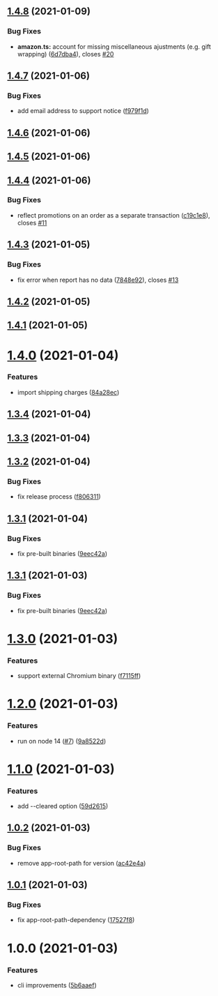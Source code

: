 ## [1.4.8](https://github.com/starsprung/amazon-ynab-sync/compare/v1.4.7...v1.4.8) (2021-01-09)


### Bug Fixes

* **amazon.ts:** account for missing miscellaneous ajustments (e.g. gift wrapping) ([6d7dba4](https://github.com/starsprung/amazon-ynab-sync/commit/6d7dba4bc0f705ed209a8ae833e3b1f56dfa320e)), closes [#20](https://github.com/starsprung/amazon-ynab-sync/issues/20)

## [1.4.7](https://github.com/starsprung/amazon-ynab-sync/compare/v1.4.6...v1.4.7) (2021-01-06)


### Bug Fixes

* add email address to support notice ([f979f1d](https://github.com/starsprung/amazon-ynab-sync/commit/f979f1d8382117c134294a4885988d2051dc0246))

## [1.4.6](https://github.com/starsprung/amazon-ynab-sync/compare/v1.4.5...v1.4.6) (2021-01-06)

## [1.4.5](https://github.com/starsprung/amazon-ynab-sync/compare/v1.4.4...v1.4.5) (2021-01-06)

## [1.4.4](https://github.com/starsprung/amazon-ynab-sync/compare/v1.4.3...v1.4.4) (2021-01-06)


### Bug Fixes

* reflect promotions on an order as a separate transaction ([c19c1e8](https://github.com/starsprung/amazon-ynab-sync/commit/c19c1e8c848e785c4c832b09237e57417ff5bc9f)), closes [#11](https://github.com/starsprung/amazon-ynab-sync/issues/11)

## [1.4.3](https://github.com/starsprung/amazon-ynab-sync/compare/v1.4.2...v1.4.3) (2021-01-05)


### Bug Fixes

* fix error when report has no data ([7848e92](https://github.com/starsprung/amazon-ynab-sync/commit/7848e927a625151161d745aa5207ffb746ffb33d)), closes [#13](https://github.com/starsprung/amazon-ynab-sync/issues/13)

## [1.4.2](https://github.com/starsprung/amazon-ynab-sync/compare/v1.4.1...v1.4.2) (2021-01-05)

## [1.4.1](https://github.com/starsprung/amazon-ynab-sync/compare/v1.4.0...v1.4.1) (2021-01-05)

# [1.4.0](https://github.com/starsprung/amazon-ynab-sync/compare/v1.3.4...v1.4.0) (2021-01-04)


### Features

* import shipping charges ([84a28ec](https://github.com/starsprung/amazon-ynab-sync/commit/84a28ec9c0b2bf0a6c91256c7f5479e8349da7ab))

## [1.3.4](https://github.com/starsprung/amazon-ynab-sync/compare/v1.3.3...v1.3.4) (2021-01-04)

## [1.3.3](https://github.com/starsprung/amazon-ynab-sync/compare/v1.3.2...v1.3.3) (2021-01-04)

## [1.3.2](https://github.com/starsprung/amazon-ynab-sync/compare/v1.3.1...v1.3.2) (2021-01-04)


### Bug Fixes

* fix release process ([f806311](https://github.com/starsprung/amazon-ynab-sync/commit/f80631142a5dfd7cd1b128bf6ec981b74d770c8c))

## [1.3.1](https://github.com/starsprung/amazon-ynab-sync/compare/v1.3.0...v1.3.1) (2021-01-04)


### Bug Fixes

* fix pre-built binaries ([9eec42a](https://github.com/starsprung/amazon-ynab-sync/commit/9eec42ae350343196c4bb03dfa082ef668a9f891))

## [1.3.1](https://github.com/starsprung/amazon-ynab-sync/compare/v1.3.0...v1.3.1) (2021-01-03)


### Bug Fixes

* fix pre-built binaries ([9eec42a](https://github.com/starsprung/amazon-ynab-sync/commit/9eec42ae350343196c4bb03dfa082ef668a9f891))

# [1.3.0](https://github.com/starsprung/amazon-ynab-sync/compare/v1.2.0...v1.3.0) (2021-01-03)


### Features

* support external Chromium binary ([f7115ff](https://github.com/starsprung/amazon-ynab-sync/commit/f7115ff289bffb29fdb65defe34b733cccf8847b))

# [1.2.0](https://github.com/starsprung/amazon-ynab-sync/compare/v1.1.0...v1.2.0) (2021-01-03)


### Features

* run on node 14 ([#7](https://github.com/starsprung/amazon-ynab-sync/issues/7)) ([9a8522d](https://github.com/starsprung/amazon-ynab-sync/commit/9a8522de604901424a9a8dacb6b67901085dd038))

# [1.1.0](https://github.com/starsprung/amazon-ynab-sync/compare/v1.0.2...v1.1.0) (2021-01-03)


### Features

* add --cleared option ([59d2615](https://github.com/starsprung/amazon-ynab-sync/commit/59d2615d668b9786d689e209b18ff2419305ea20))

## [1.0.2](https://github.com/starsprung/amazon-ynab-sync/compare/v1.0.1...v1.0.2) (2021-01-03)


### Bug Fixes

* remove app-root-path for version ([ac42e4a](https://github.com/starsprung/amazon-ynab-sync/commit/ac42e4a9fc89e28999887809fb1f624ec124c141))

## [1.0.1](https://github.com/starsprung/amazon-ynab-sync/compare/v1.0.0...v1.0.1) (2021-01-03)


### Bug Fixes

* fix app-root-path-dependency ([17527f8](https://github.com/starsprung/amazon-ynab-sync/commit/17527f8246de80c429c98f0a16564cd9c0460807))

# 1.0.0 (2021-01-03)


### Features

* cli improvements ([5b6aaef](https://github.com/starsprung/amazon-ynab-sync/commit/5b6aaef2230e9f33cd6fc494eaca98d7cc3697b2))
